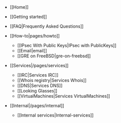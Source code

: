  * [[Home]]
  * [[Getting started]]
  * [[FAQ|Frequently Asked Questions]]

* [[How-to|pages/howto]]
  * [[IPsec With Public Keys|IPsec with PublicKeys]]
  * [[Email|email]]
  * [[GRE on FreeBSD|gre-on-freebsd]]

* [[Services|/pages/services]]
  * [[IRC|Services IRC]]
  * [[Whois registry|Services Whois]]
  * [[DNS|Services DNS]]
  * [[Looking Glasses]]
  * [[VirtualMachines|Services VirtualMachines]]

* [[Internal|/pages/internal]]
  * [[Internal services|Internal-services]]